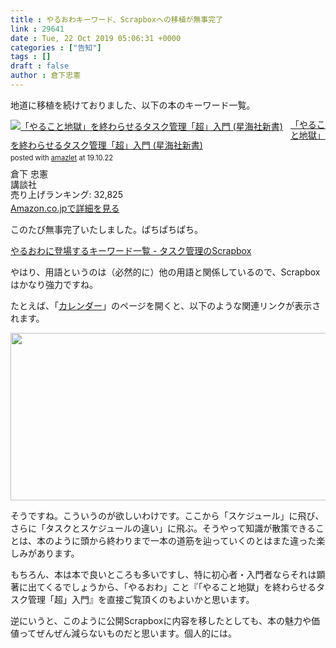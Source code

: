 ```yaml
---
title : やるおわキーワード、Scrapboxへの移植が無事完了
link : 29641
date : Tue, 22 Oct 2019 05:06:31 +0000
categories : ["告知"]
tags : []
draft : false
author : 倉下忠憲
---
```


地道に移植を続けておりました、以下の本のキーワード一覧。

<div class="amazlet-box" style="margin-bottom:0px;"><div class="amazlet-image" style="float:left;margin:0px 12px 1px 0px;"><a href="http://www.amazon.co.jp/exec/obidos/ASIN/4065151562/rashita1000-22/ref=nosim/" name="amazletlink" target="_blank" rel="noopener noreferrer"><img src="https://images-fe.ssl-images-amazon.com/images/I/31yz41bTULL._SL160_.jpg" alt="「やること地獄」を終わらせるタスク管理「超」入門 (星海社新書)" style="border: none;" /></a></div><div class="amazlet-info" style="line-height:120%; margin-bottom: 10px"><div class="amazlet-name" style="margin-bottom:10px;line-height:120%"><a href="http://www.amazon.co.jp/exec/obidos/ASIN/4065151562/rashita1000-22/ref=nosim/" name="amazletlink" target="_blank" rel="noopener noreferrer">「やること地獄」を終わらせるタスク管理「超」入門 (星海社新書)</a><div class="amazlet-powered-date" style="font-size:80%;margin-top:5px;line-height:120%">posted with <a href="http://www.amazlet.com/" title="amazlet" target="_blank" rel="noopener noreferrer">amazlet</a> at 19.10.22</div></div><div class="amazlet-detail">倉下 忠憲 <br />講談社 <br />売り上げランキング: 32,825<br /></div><div class="amazlet-sub-info" style="float: left;"><div class="amazlet-link" style="margin-top: 5px"><a href="http://www.amazon.co.jp/exec/obidos/ASIN/4065151562/rashita1000-22/ref=nosim/" name="amazletlink" target="_blank" rel="noopener noreferrer">Amazon.co.jpで詳細を見る</a></div></div></div><div class="amazlet-footer" style="clear: left"></div></div>

このたび無事完了いたしました。ぱちぱちぱち。

<a href="https://scrapbox.io/taskmanagement/%E3%82%84%E3%82%8B%E3%81%8A%E3%82%8F%E3%81%AB%E7%99%BB%E5%A0%B4%E3%81%99%E3%82%8B%E3%82%AD%E3%83%BC%E3%83%AF%E3%83%BC%E3%83%89%E4%B8%80%E8%A6%A7">やるおわに登場するキーワード一覧 - タスク管理のScrapbox</a>

やはり、用語というのは（必然的に）他の用語と関係しているので、Scrapboxはかなり強力ですね。

たとえば、「<a href="https://scrapbox.io/taskmanagement/%E3%82%AB%E3%83%AC%E3%83%B3%E3%83%80%E3%83%BC">カレンダー</a>」のページを開くと、以下のような関連リンクが表示されます。

<a href="https://rashita.net/blog/?attachment_id=29642" rel="attachment wp-att-29642"><img src="https://rashita.net/blog/wp-content/uploads/2019/10/screenshot-42-700x268.png" alt="" width="700" height="268" class="alignnone size-large wp-image-29642" /></a>

そうですね。こういうのが欲しいわけです。ここから「スケジュール」に飛び、さらに「タスクとスケジュールの違い」に飛ぶ。そうやって知識が散策できることは、本のように頭から終わりまで一本の道筋を辿っていくのとはまた違った楽しみがあります。

もちろん、本は本で良いところも多いですし、特に初心者・入門者ならそれは顕著に出てくるでしょうから、「やるおわ」こと『「やること地獄」を終わらせるタスク管理「超」入門』を直接ご覧頂くのもよいかと思います。

逆にいうと、このように公開Scrapboxに内容を移したとしても、本の魅力や価値ってぜんぜん減らないものだと思います。個人的には。